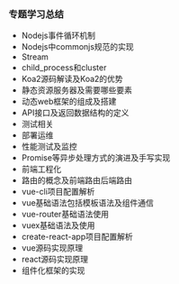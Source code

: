 ### 专题学习总结

- Nodejs事件循环机制
- Nodejs中commonjs规范的实现
- Stream
- child_process和cluster
- Koa2源码解读及Koa2的优势
- 静态资源服务器及需要哪些要素
- 动态web框架的组成及搭建
- API接口及返回数据结构的定义
- 测试相关
- 部署运维
- 性能测试及监控
- Promise等异步处理方式的演进及手写实现
- 前端工程化
- 路由的概念及前端路由后端路由
- vue-cli项目配置解析
- vue基础语法包括模板语法及组件通信
- vue-router基础语法使用
- vuex基础语法及使用
- create-react-app项目配置解析
- vue源码实现原理
- react源码实现原理
- 组件化框架的实现
